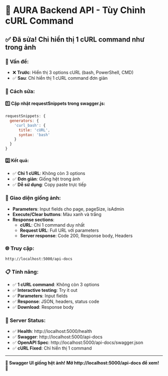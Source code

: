 # 🎯 AURA Backend API - Tùy Chỉnh cURL Command

## ✅ **Đã sửa! Chỉ hiển thị 1 cURL command như trong ảnh**

### 🎯 **Vấn đề:**
- ❌ **Trước**: Hiển thị 3 options cURL (bash, PowerShell, CMD)
- ✅ **Sau**: Chỉ hiển thị 1 cURL command đơn giản

### 🔧 **Cách sửa:**

#### 1️⃣ **Cập nhật requestSnippets trong swagger.js:**
```javascript
requestSnippets: {
  generators: {
    'curl_bash': {
      title: 'cURL',
      syntax: 'bash'
    }
  }
}
```

#### 2️⃣ **Kết quả:**
- ✅ **Chỉ 1 cURL**: Không còn 3 options
- ✅ **Đơn giản**: Giống hệt trong ảnh
- ✅ **Dễ sử dụng**: Copy paste trực tiếp

### 🎨 **Giao diện giống ảnh:**
- **Parameters**: Input fields cho page, pageSize, isAdmin
- **Execute/Clear buttons**: Màu xanh và trắng
- **Response sections**:
  - **cURL**: Chỉ 1 command duy nhất
  - **Request URL**: Full URL với parameters
  - **Server response**: Code 200, Response body, Headers

### 🌐 **Truy cập:**
```
http://localhost:5000/api-docs
```

### 📋 **Tính năng:**
- ✅ **1 cURL command**: Không còn 3 options
- ✅ **Interactive testing**: Try it out
- ✅ **Parameters**: Input fields
- ✅ **Response**: JSON, headers, status code
- ✅ **Download**: Response body

### 🚀 **Server Status:**
- ✅ **Health**: http://localhost:5000/health
- ✅ **Swagger**: http://localhost:5000/api-docs
- ✅ **OpenAPI Spec**: http://localhost:5000/api-docs/swagger.json
- ✅ **cURL Fixed**: Chỉ hiển thị 1 command

---

**🎉 Swagger UI giống hệt ảnh! Mở http://localhost:5000/api-docs để xem!** 🎉
